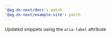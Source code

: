```yaml
---
'@ag.ds-next/docs': patch
'@ag.ds-next/example-site': patch
---
```


Updated snippets using the `aria-label` attribute
